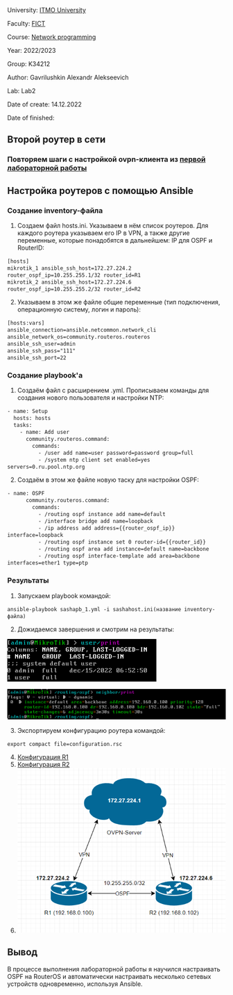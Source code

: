 University: [ITMO University](https://itmo.ru/ru/)

Faculty: [FICT](https://fict.itmo.ru)

Course: [Network programming](https://github.com/itmo-ict-faculty/network-programming)

Year: 2022/2023

Group: K34212

Author: Gavrilushkin Alexandr Alekseevich

Lab: Lab2

Date of create: 14.12.2022

Date of finished: 

## Второй роутер в сети

### Повторяем шаги с настройкой ovpn-клиента из [первой лабораторной работы](https://github.com/laphedhendad/2022_2023-network_programming-k34212-gavrilushkin_a_a/blob/main/lab1/lab1_report.md)

## Настройка роутеров с помощью Ansible

### Создание inventory-файла

1. Создаем файл hosts.ini. Указываем в нём список роутеров. Для каждого роутера указываем его IP в VPN, а также другие переменные, которые понадобятся в дальнейшем: IP для OSPF и RouterID:
```
[hosts]
mikrotik_1 ansible_ssh_host=172.27.224.2 router_ospf_ip=10.255.255.1/32 router_id=R1
mikrotik_2 ansible_ssh_host=172.27.224.6 router_ospf_ip=10.255.255.2/32 router_id=R2
```
2. Указываем в этом же файле общие переменные (тип подключения, операционную систему, логин и пароль):
```
[hosts:vars]
ansible_connection=ansible.netcommon.network_cli
ansible_network_os=community.routeros.routeros
ansible_ssh_user=admin
ansible_ssh_pass="111"
ansible_ssh_port=22
```

### Создание playbook'а

1. Создаём файл с расширением .yml. Прописываем команды для создания нового пользователя и настройки NTP:
```
- name: Setup
  hosts: hosts
  tasks:
    - name: Add user
      community.routeros.command:
        commands:
          - /user add name=user password=password group=full
          - /system ntp client set enabled=yes servers=0.ru.pool.ntp.org
```
2. Создаём в этом же файле новую таску для настройки OSPF:
```
- name: OSPF
      community.routeros.command:
        commands:
          - /routing ospf instance add name=default
          - /interface bridge add name=loopback
          - /ip address add address={{router_ospf_ip}} interface=loopback
          - /routing ospf instance set 0 router-id={{router_id}}
          - /routing ospf area add instance=default name=backbone
          - /routing ospf interface-template add area=backbone interfaces=ether1 type=ptp
```
### Результаты

1. Запускаем playbook командой:
```
ansible-playbook sashapb_1.yml -i sashahost.ini(название inventory-файла)
```
2. Дожидаемся завершения и смотрим на результаты:

![Новый пользователь](/lab2/Screenshot_1.png)

![OSPF-сосед](/lab2/Screenshot_2.png)

3. Экспортируем конфигурацию роутера командой:
```
export compact file=configuration.rsc
```
4. [Конфигурация R1](/lab2/configuration_R1.rsc)
5. [Конфигурация R2](/lab2/configuration_R2.rsc)
6. ![Диаграмма сети](/lab2/Screenshot_3.png)
## Вывод
В процессе выполнения лабораторной работы я научился настраивать OSPF на RouterOS и автоматически настраивать несколько сетевых устройств одновременно, используя Ansible.
